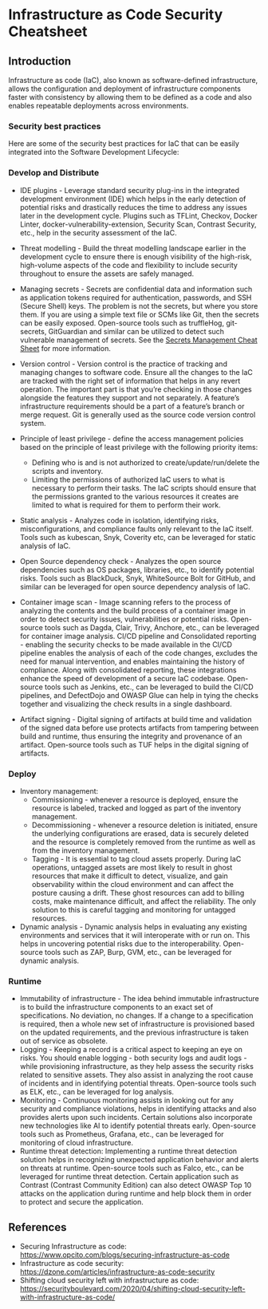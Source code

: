 # Infrastructure as Code Security Cheatsheet

<!---
Copyright 2021 Nokia
Licensed under the Creative Commons Attribution-ShareAlike 3.0 Unported License
SPDX-License-Identifier: CC-BY-SA-3.0
--->

## Introduction

Infrastructure as code (IaC), also known as software-defined infrastructure, allows the configuration and deployment of infrastructure components faster with consistency by allowing them to be defined as a code and also enables repeatable deployments across environments.

### Security best practices

Here are some of the security best practices for IaC that can be easily integrated into the Software Development Lifecycle:

### Develop and Distribute

- IDE plugins - Leverage standard security plug-ins in the integrated development environment (IDE) which helps in the early detection of potential risks and drastically reduces the time to address any issues later in the development cycle. Plugins such as TFLint, Checkov, Docker Linter, docker-vulnerability-extension, Security Scan, Contrast Security, etc., help in the security assessment of the IaC.
- Threat modelling - Build the threat modelling landscape earlier in the development cycle to ensure there is enough visibility of the high-risk, high-volume aspects of the code and flexibility to include security throughout to ensure the assets are safely managed.
- Managing secrets -  Secrets are confidential data and information such as application tokens required for authentication, passwords, and SSH (Secure Shell) keys. The problem is not the secrets, but where you store them. If you are using a simple text file or SCMs like Git, then the secrets can be easily exposed. Open-source tools such as truffleHog, git-secrets, GitGuardian and similar can be utilized to detect such vulnerable management of secrets. See the [Secrets Management Cheat Sheet](Secrets_Management_Cheat_Sheet.md) for more information.
- Version control - Version control is the practice of tracking and managing changes to software code. Ensure all the changes to the IaC are tracked with the right set of information that helps in any revert operation. The important part is that you’re checking in those changes alongside the features they support and not separately. A feature’s infrastructure requirements should be a part of a feature’s branch or merge request. Git is generally used as the source code version control system.
- Principle of least privilege - define the access management policies based on the principle of least privilege with the following priority items:
  
    - Defining who is and is not authorized to create/update/run/delete the scripts and inventory.
    - Limiting the permissions of authorized IaC users to what is necessary to perform their tasks. The IaC scripts should ensure that the permissions granted to the various resources it creates are limited to what is required for them to perform their work.

- Static analysis - Analyzes code in isolation, identifying risks, misconfigurations, and compliance faults only relevant to the IaC itself. Tools such as kubescan, Snyk, Coverity etc, can be leveraged for static analysis of IaC.
- Open Source dependency check - Analyzes the open source dependencies such as OS packages, libraries, etc., to identify potential risks. Tools such as BlackDuck, Snyk, WhiteSource Bolt for GitHub, and similar can be leveraged for open source dependency analysis of IaC.
- Container image scan - Image scanning refers to the process of analyzing the contents and the build process of a container image in order to detect security issues, vulnerabilities or potential risks. Open-source tools such as Dagda, Clair, Trivy, Anchore, etc., can be leveraged for container image analysis.
CI/CD pipeline and Consolidated reporting - enabling the security checks to be made available in the CI/CD pipeline enables the analysis of each of the code changes, excludes the need for manual intervention, and enables maintaining the history of compliance. Along with consolidated reporting, these integrations enhance the speed of development of a secure IaC codebase. Open-source tools such as Jenkins, etc., can be leveraged to build the CI/CD pipelines, and DefectDojo and OWASP Glue can help in tying the checks together and visualizing the check results in a single dashboard.
- Artifact signing - Digital signing of artifacts at build time and validation of the signed data before use protects artifacts from tampering between build and runtime, thus ensuring the integrity and provenance of an artifact. Open-source tools such as TUF helps in the digital signing of artifacts.

### Deploy

- Inventory management:
    - Commissioning - whenever a resource is deployed, ensure the resource is labeled, tracked and logged as part of the inventory management.
    - Decommissioning - whenever a resource deletion is initiated, ensure the underlying configurations are erased, data is securely deleted and the resource is completely removed from the runtime as well as from the inventory management.
    - Tagging - It is essential to tag cloud assets properly. During IaC operations, untagged assets are most likely to result in ghost resources that make it difficult to detect, visualize, and gain observability within the cloud environment and can affect the posture causing a drift. These ghost resources can add to billing costs, make maintenance difficult, and affect the reliability. The only solution to this is careful tagging and monitoring for untagged resources.
- Dynamic analysis - Dynamic analysis helps in evaluating any existing environments and services that it will interoperate with or run on. This helps in uncovering potential risks due to the interoperability. Open-source tools such as ZAP, Burp, GVM, etc., can be leveraged for dynamic analysis.

### Runtime

- Immutability of infrastructure - The idea behind immutable infrastructure is to build the infrastructure components to an exact set of specifications. No deviation, no changes. If a change to a specification is required, then a whole new set of infrastructure is provisioned based on the updated requirements, and the previous infrastructure is taken out of service as obsolete.
- Logging - Keeping a record is a critical aspect to keeping an eye on risks. You should enable logging - both security logs and audit logs - while provisioning infrastructure, as they help assess the security risks related to sensitive assets. They also assist in analyzing the root cause of incidents and in identifying potential threats. Open-source tools such as ELK, etc., can be leveraged for log analysis.
- Monitoring - Continuous monitoring assists in looking out for any security and compliance violations, helps in identifying attacks and also provides alerts upon such incidents. Certain solutions also incorporate new technologies like AI to identify potential threats early. Open-source tools such as Prometheus, Grafana, etc., can be leveraged for monitoring of cloud infrastructure.
- Runtime threat detection: Implementing a runtime threat detection solution helps in recognizing unexpected application behavior and alerts on threats at runtime. Open-source tools such as Falco, etc., can be leveraged for runtime threat detection. Certain application such as Contrast (Contrast Community Edition) can also detect OWASP Top 10 attacks on the application during runtime and help block them in order to protect and secure the application.

## References

- Securing Infrastructure as code: <https://www.opcito.com/blogs/securing-infrastructure-as-code>
- Infrastructure as code security: <https://dzone.com/articles/infrastructure-as-code-security>
- Shifting cloud security left with infrastructure as code: <https://securityboulevard.com/2020/04/shifting-cloud-security-left-with-infrastructure-as-code/>
